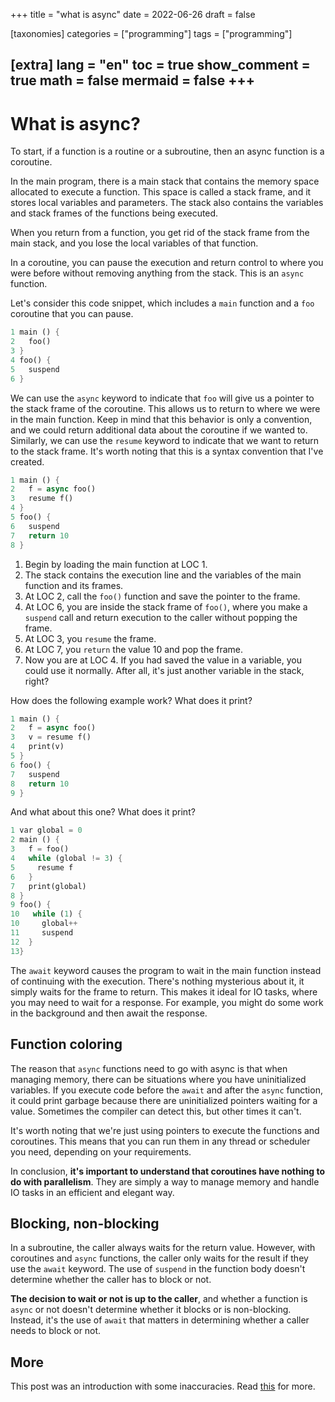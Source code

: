 
+++
title = "what is async"
date = 2022-06-26
draft = false
 

[taxonomies]
categories = ["programming"]
tags = ["programming"]

[extra]
lang = "en"
toc = true
show_comment = true
math = false
mermaid = false
+++
---

# What is async?

To start, if a function is a routine or a subroutine, then an async function is a coroutine.

In the main program, there is a main stack that contains the memory space allocated to execute a function. This space is called a stack frame, and it stores local variables and parameters. The stack also contains the variables and stack frames of the functions being executed.

When you return from a function, you get rid of the stack frame from the main stack, and you lose the local variables of that function.

In a coroutine, you can pause the execution and return control to where you were before without removing anything from the stack. This is an `async` function.

Let's consider this code snippet, which includes a `main` function and a `foo` coroutine that you can pause.


```rust
1 main () {
2   foo()
3 }
4 foo() {
5   suspend 
6 }
```

We can use the `async` keyword to indicate that `foo` will give us a pointer to the stack frame of the coroutine. This allows us to return to where we were in the main function. Keep in mind that this behavior is only a convention, and we could return additional data about the coroutine if we wanted to. Similarly, we can use the `resume` keyword to indicate that we want to return to the stack frame. It's worth noting that this is a syntax convention that I've created.

```rust
1 main () {
2   f = async foo()
3   resume f()
4 }
5 foo() {
6   suspend 
7   return 10
8 }
```

1. Begin by loading the main function at LOC 1.
2. The stack contains the execution line and the variables of the main function and its frames.
3. At LOC 2, call the `foo()` function and save the pointer to the frame.
4. At LOC 6, you are inside the stack frame of `foo()`, where you make a `suspend` call and return execution to the caller without popping the frame.
5. At LOC 3, you `resume` the frame.
6. At LOC 7, you `return` the value 10 and pop the frame.
7. Now you are at LOC 4. If you had saved the value in a variable, you could use it normally. After all, it's just another variable in the stack, right?

How does the following example work? What does it print?

```rust
1 main () {
2   f = async foo()
3   v = resume f()
4   print(v)
5 }
6 foo() {
7   suspend 
8   return 10
9 }
```

And what about this one? What does it print?

```rust
1 var global = 0
2 main () {
3   f = foo()
4   while (global != 3) {
5     resume f
6   }
7   print(global)
8 }
9 foo() {
10   while (1) {
10     global++
11     suspend
12  }
13}
```

The `await` keyword causes the program to wait in the main function instead of continuing with the execution. There's nothing mysterious about it, it simply waits for the frame to return. This makes it ideal for IO tasks, where you may need to wait for a response. For example, you might do some work in the background and then await the response.

## Function coloring

The reason that `async` functions need to go with async is that when managing memory, there can be situations where you have uninitialized variables. If you execute code before the `await` and after the `async` function, it could print garbage because there are uninitialized pointers waiting for a value. Sometimes the compiler can detect this, but other times it can't.

It's worth noting that we're just using pointers to execute the functions and coroutines. This means that you can run them in any thread or scheduler you need, depending on your requirements.

In conclusion, **it's important to understand that coroutines have nothing to do with parallelism**. They are simply a way to manage memory and handle IO tasks in an efficient and elegant way.

## Blocking, non-blocking

In a subroutine, the caller always waits for the return value. However, with coroutines and `async` functions, the caller only waits for the result if they use the `await` keyword. The use of `suspend` in the function body doesn't determine whether the caller has to block or not.

**The decision to wait or not is up to the caller**, and whether a function is `async` or not doesn't determine whether it blocks or is non-blocking. Instead, it's the use of `await` that matters in determining whether a caller needs to block or not.

## More

This post was an introduction with some inaccuracies. Read [this](https://arnaudiaz.com/blog/types-of-coroutines/) for more.